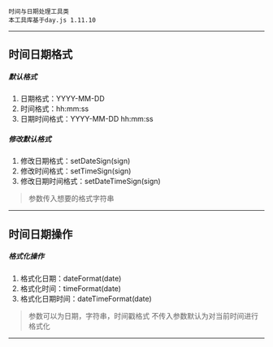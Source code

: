 ```
时间与日期处理工具类
本工具库基于day.js 1.11.10
```

---

## 时间日期格式

##### 默认格式
1. 日期格式：YYYY-MM-DD
2. 时间格式：hh:mm:ss
3. 日期时间格式：YYYY-MM-DD hh:mm:ss

##### 修改默认格式
1. 修改日期格式：setDateSign(sign)
2. 修改时间格式：setTimeSign(sign)
3. 修改日期时间格式：setDateTimeSign(sign)
> 参数传入想要的格式字符串

--- 

## 时间日期操作

##### 格式化操作
1. 格式化日期：dateFormat(date)
2. 格式化时间：timeFormat(date)
3. 格式化日期时间：dateTimeFormat(date)
> 参数可以为日期，字符串，时间戳格式
> 不传入参数默认为对当前时间进行格式化

---

